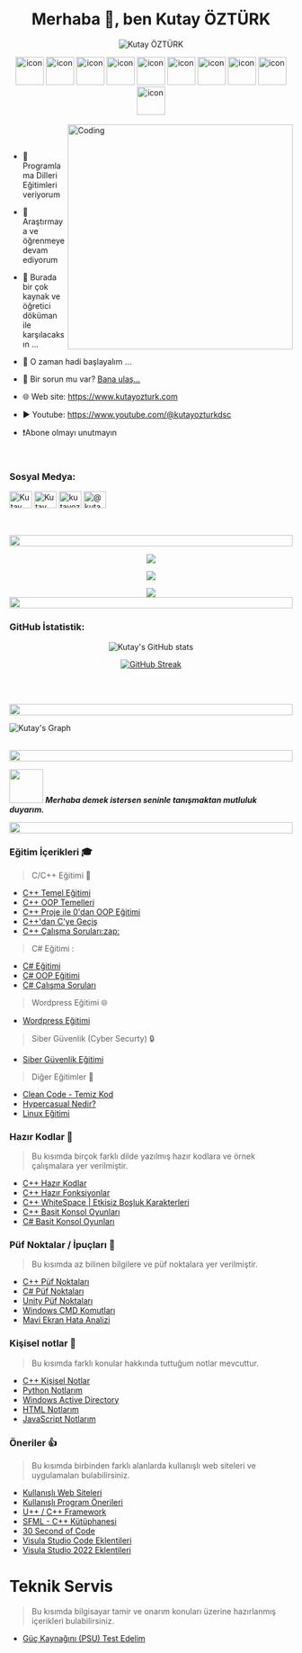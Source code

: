

<h1 align="center">Merhaba 👋, ben Kutay ÖZTÜRK</h1>

<p align="center"> 
 <img src="https://komarev.com/ghpvc/?username=kutayozturk&label=Profile%20views&color=0e75b6&style=flat" alt="Kutay ÖZTÜRK" /> 

</p>

<div align="center">
<img src="https://techstack-generator.vercel.app/cpp-icon.svg" alt="icon" width="50" height="50" />
<img src="https://techstack-generator.vercel.app/csharp-icon.svg" alt="icon" width="50" height="50" />
<img src="https://techstack-generator.vercel.app/ts-icon.svg" alt="icon" width="50" height="50" />
<img src="https://techstack-generator.vercel.app/react-icon.svg" alt="icon" width="50" height="50" />
<img src="https://techstack-generator.vercel.app/docker-icon.svg" alt="icon" width="50" height="50" />

<img src="https://techstack-generator.vercel.app/raspberrypi-icon.svg" alt="icon" width="50" height="50" />
<img src="https://techstack-generator.vercel.app/java-icon.svg" alt="icon" width="50" height="50" />
<img src="https://techstack-generator.vercel.app/python-icon.svg" alt="icon" width="50" height="50" />
<img src="https://techstack-generator.vercel.app/prettier-icon.svg" alt="icon" width="50" height="50" />
<img src="https://techstack-generator.vercel.app/github-icon.svg" alt="icon" width="50" height="50" /></div>
<br>

<img align="right" alt="Coding" width="400" src="https://user-images.githubusercontent.com/74038190/229223263-cf2e4b07-2615-4f87-9c38-e37600f8381a.gif">
<br><br>

- 👀 Programlama Dilleri Eğitimleri veriyorum
  
- 🔭 Araştırmaya ve öğrenmeye devam ediyorum 

- 🌱 Burada bir çok kaynak ve öğretici döküman ile karşılacaksın ...

- 💞️ O zaman hadi başlayalım ...

- 📧 Bir sorun mu var? [Bana ulaş...](mailto:kutayozturk@mail.com)

- 🌐 Web site: https://www.kutayozturk.com

- ▶️ Youtube: https://www.youtube.com/@kutayozturkdsc

- ❗Abone olmayı unutmayın

<br>
<h3 align="left">Sosyal Medya:</h3>
<p align="left">
<a href="https://linkedin.com/#" target="blank"><img align="center" src="https://raw.githubusercontent.com/rahuldkjain/github-profile-readme-generator/master/src/images/icons/Social/linked-in-alt.svg" alt="Kutay ÖZTÜRK" height="30" width="40" /></a>
<a href="https://stackoverflow.com/#" target="blank"><img align="center" src="https://raw.githubusercontent.com/rahuldkjain/github-profile-readme-generator/master/src/images/icons/Social/stack-overflow.svg" alt="Kutay ÖZTÜRK" height="30" width="40" /></a>
<a href="https://instagram.com/kutayozturk06" target="blank"><img align="center" src="https://raw.githubusercontent.com/rahuldkjain/github-profile-readme-generator/master/src/images/icons/Social/instagram.svg" alt="kutayozturk06" height="30" width="40" /></a>
<a href="https://www.youtube.com/@kutayozturkdsc" target="blank"><img align="center" src="https://raw.githubusercontent.com/rahuldkjain/github-profile-readme-generator/master/src/images/icons/Social/youtube.svg" alt="@kutayozturkdsc" height="30" width="40" /></a>
</p>
<br>
<br>
<img src="https://i.imgur.com/dBaSKWF.gif" height="20" width="100%">

<br>

<p align="center">
  <a href="https://skillicons.dev">
    <img src="https://skillicons.dev/icons?i=git,github,c,cpp,cs,python,js,ts,bash" />
  </a>
</p>
<p align="center">
  <a href="https://skillicons.dev">
    <img src="https://skillicons.dev/icons?i=cmake,gtk,angular,wordpress,md,linux,raspberrypi" />
  </a>
</p>
<p align="center">
  <a href="https://skillicons.dev">
    <img src="https://skillicons.dev/icons?i=ps,pr,ai,ae,vscode,stackoverflow,godot" />
  </a>

<img src="https://i.imgur.com/dBaSKWF.gif" height="20" width="100%">
<br>
<h3 align="left">GitHub İstatistik:</h3>
<div align="center">
 
![Kutay's GitHub stats](https://github-readme-stats.vercel.app/api?username=kutayozturk\&theme=midnight-purple\&show_icons=true\&show=reviews,prs_merged,prs_merged_percentage\&hide=contribs,issues)

[![GitHub Streak](https://streak-stats.demolab.com/?user=kutayozturk&theme=midnight-purple)](https://git.io/streak-stats)

</div>

<br><br>

<img src="https://i.imgur.com/dBaSKWF.gif" height="20" width="100%">

![Kutay's Graph](https://github-readme-activity-graph.vercel.app/graph?username=kutayozturk&custom_title=Kutay%20GitHub%20Activity%20Graph&bg_color=0D1117&color=7F3FBF&line=7F3FBF&point=7F3FBF&area_color=FFFFFF&title_color=FFFFFF&area=true)
<br><br>

<img src="https://i.imgur.com/dBaSKWF.gif" height="20" width="100%">

<img src="https://media.giphy.com/media/LnQjpWaON8nhr21vNW/giphy.gif" width="60"> <em><b>Merhaba demek istersen seninle tanışmaktan mutluluk duyarım.</b></em>

<img src="https://i.imgur.com/dBaSKWF.gif" height="20" width="100%">

### Eğitim İçerikleri 🎓

> C/C++ Eğitimi :small_red_triangle_down:

<ul>
      <li><a href="https://github.com/kutayozturk/cpp-temel-egitim">C++ Temel Eğitimi</a></li>
      <li><a href="https://github.com/kutayozturk/Cpp-OOP-Temelleri">C++ OOP Temelleri</a></li> 
      <li><a href="https://github.com/kutayozturk/cpp-opp-egitimi">C++ Proje ile 0'dan OOP Eğitimi</a></li> 
      <li><a href="https://github.com/kutayozturk/cpp-den-C-diline-gecis">C++'dan C'ye Geçiş</a></li>
      <li><a href="https://github.com/kutayozturk/cpp-calisma-sorulari">C++ Çalışma Soruları:zap:</a></li>
</ul>

> C# Eğitimi :

<ul>
      <li><a href="https://github.com/kutayozturk/csharp-temel-egitim">C# Eğitimi</a></li>
      <li><a href="https://github.com/kutayozturk/csharp-oop">C# OOP Eğitimi</a></li>
      <li><a href="https://github.com/kutayozturk/csharp-calisma-sorulari">C# Çalışma Soruları</a></li>
</ul>

> Wordpress Eğitimi 🌐

<ul>
      <li><a href="https://github.com/kutayozturk/wordpress-egitimi">Wordpress Eğitimi</a></li>
</ul>

> Siber Güvenlik (Cyber Securty) 🔒
> 
<ul>
      <li><a href="https://github.com/kutayozturk/siber-guvenlik-egitimi">Siber Güvenlik Eğitimi</a></li>
</ul>

> Diğer Eğitimler :small_red_triangle_down:

<ul>   
      <li><a href="https://github.com/kutayozturk/clean-code">Clean Code - Temiz Kod</a></li>
      <li><a href="https://github.com/kutayozturk/Hypercasual-Nedir">Hypercasual Nedir?</a></li>
      <li><a href="https://github.com/kutayozturk/kali-linux-egitimi">Linux Eğitimi</a></li>
</ul>

### Hazır Kodlar 🚕

> Bu kısımda birçok farklı dilde yazılmış hazır kodlara ve örnek çalışmalara yer verilmiştir.

<ul>
      <li><a href="https://github.com/kutayozturk/cpp-hazir-kodlar">C++ Hazır Kodlar</a></li>
      <li><a href="https://github.com/kutayozturk/cpp-Hazir-Fonksiyonlar">C++ Hazır Fonksiyonlar</a></li>    
      <li><a href="https://github.com/kutayozturk/cpp-whitespace">C++ WhiteSpace | Etkisiz Boşluk Karakterleri</a></li>    
      <li><a href="https://github.com/kutayozturk/Cpp-Basit-Konsol-Oyunlari">C++ Basit Konsol Oyunları</a></li>
      <li><a href="https://github.com/kutayozturk/csharp-Basit-Konsol-Oyunlari/">C# Basit Konsol Oyunları</a></li>
</ul>

### Püf Noktalar / İpuçları :gem:

> Bu kısımda az bilinen bilgilere ve püf noktalara yer verilmiştir.

<ul>
      <li><a href="https://github.com/kutayozturk/cpp-puf-noktalari">C++ Püf Noktaları</a></li> 
      <li><a href="https://github.com/kutayozturk/Csharp-puf-noktalari">C# Püf Noktaları</a></li> 
      <li><a href="https://github.com/kutayozturk/unity-puf-noktalari">Unity Püf Noktaları</a></li>
      <li><a href="https://github.com/kutayozturk/windows-cmd-cheat-sheet">Windows CMD Komutları</a></li>   
      <li><a href="https://github.com/kutayozturk/mavi-ekran-analiz/">Mavi Ekran Hata Analizi</a></li>   
      
</ul>

### Kişisel notlar 📙

> Bu kısımda farklı konular hakkında tuttuğum notlar mevcuttur.

<ul>
      <li><a href="https://github.com/kutayozturk/cpp-kisisel-notlarim">C++ Kişisel Notlar</a></li> 
      <li><a href="https://github.com/kutayozturk/Python-Notlarim">Python Notlarım</a></li>
      <li><a href="https://github.com/kutayozturk/active-directory">Windows Active Directory</a></li>
      <li><a href="https://github.com/kutayozturk/html-notlarim">HTML Notlarım</a></li> 
      <li><a href="https://github.com/kutayozturk/JavaScript-Dersleri">JavaScript Notlarım</a></li>          
</ul>

### Öneriler 👍

> Bu kısımda birbinden farklı alanlarda kullanışlı web siteleri ve uygulamaları bulabilirsiniz.

<ul>      
      <li><a href="https://github.com/kutayozturk/web-sistesi-onerileri">Kullanışlı Web Siteleri</a></li>
      <li><a href="https://github.com/kutayozturk/Program-Onerileri">Kullanışlı Program Önerileri</a></li>
      <li><a href="https://www.ultimatepp.org/">U++ / C++ Framework</a></li>
      <li><a href="https://www.sfml-dev.org/">SFML - C++ Kütüphanesi</a></li>
      <li><a href="https://www.30secondsofcode.org/">30 Second of Code</a></li>
      <li><a href="https://github.com/kutayozturk/Visual-Studio-Code-Eklentileri">Visula Studio Code Eklentileri</a></li>
      <li><a href="https://github.com/kutayozturk/Visual-Studio-Eklentileri">Visula Studio 2022 Eklentileri</a></li>
</ul>

# Teknik Servis

> Bu kısımda bilgisayar tamir ve onarım konuları üzerine hazırlanmış içerikleri bulabilirsiniz.

<ul>      
      <li><a href="https://github.com/kutayozturk/bilgisayar-guc-kaynagini-test-edelim/">Güç Kaynağını (PSU) Test Edelim</a></li>
 
</ul>

